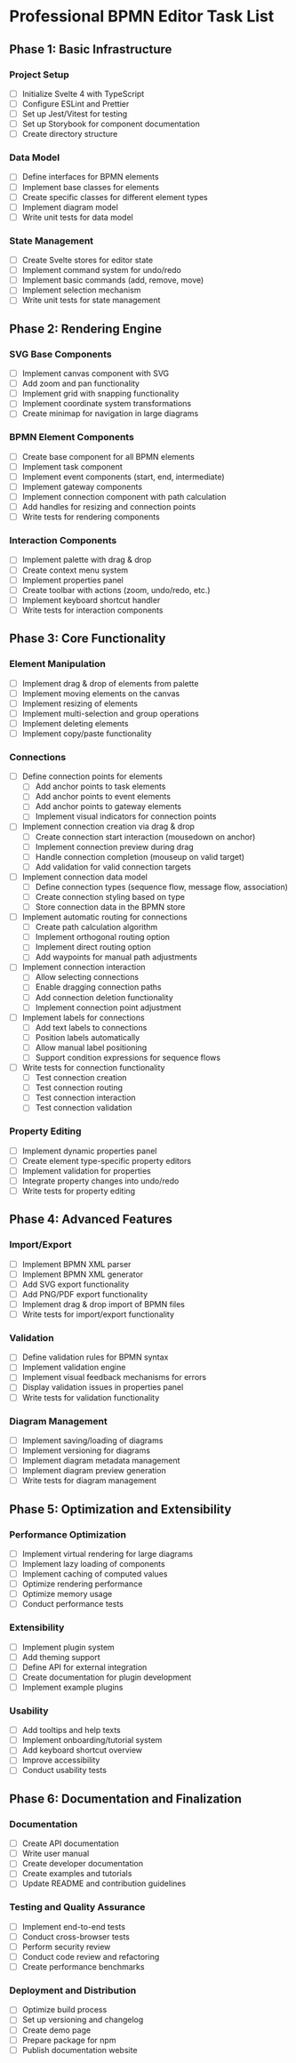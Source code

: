 # Professional BPMN Editor Task List

## Phase 1: Basic Infrastructure

### Project Setup
- [ ] Initialize Svelte 4 with TypeScript
- [ ] Configure ESLint and Prettier
- [ ] Set up Jest/Vitest for testing
- [ ] Set up Storybook for component documentation
- [ ] Create directory structure

### Data Model
- [ ] Define interfaces for BPMN elements
- [ ] Implement base classes for elements
- [ ] Create specific classes for different element types
- [ ] Implement diagram model
- [ ] Write unit tests for data model

### State Management
- [ ] Create Svelte stores for editor state
- [ ] Implement command system for undo/redo
- [ ] Implement basic commands (add, remove, move)
- [ ] Implement selection mechanism
- [ ] Write unit tests for state management

## Phase 2: Rendering Engine

### SVG Base Components
- [ ] Implement canvas component with SVG
- [ ] Add zoom and pan functionality
- [ ] Implement grid with snapping functionality
- [ ] Implement coordinate system transformations
- [ ] Create minimap for navigation in large diagrams

### BPMN Element Components
- [ ] Create base component for all BPMN elements
- [ ] Implement task component
- [ ] Implement event components (start, end, intermediate)
- [ ] Implement gateway components
- [ ] Implement connection component with path calculation
- [ ] Add handles for resizing and connection points
- [ ] Write tests for rendering components

### Interaction Components
- [ ] Implement palette with drag & drop
- [ ] Create context menu system
- [ ] Implement properties panel
- [ ] Create toolbar with actions (zoom, undo/redo, etc.)
- [ ] Implement keyboard shortcut handler
- [ ] Write tests for interaction components

## Phase 3: Core Functionality

### Element Manipulation
- [ ] Implement drag & drop of elements from palette
- [ ] Implement moving elements on the canvas
- [ ] Implement resizing of elements
- [ ] Implement multi-selection and group operations
- [ ] Implement deleting elements
- [ ] Implement copy/paste functionality

### Connections
- [ ] Define connection points for elements
  - [ ] Add anchor points to task elements
  - [ ] Add anchor points to event elements
  - [ ] Add anchor points to gateway elements
  - [ ] Implement visual indicators for connection points
- [ ] Implement connection creation via drag & drop
  - [ ] Create connection start interaction (mousedown on anchor)
  - [ ] Implement connection preview during drag
  - [ ] Handle connection completion (mouseup on valid target)
  - [ ] Add validation for valid connection targets
- [ ] Implement connection data model
  - [ ] Define connection types (sequence flow, message flow, association)
  - [ ] Create connection styling based on type
  - [ ] Store connection data in the BPMN store
- [ ] Implement automatic routing for connections
  - [ ] Create path calculation algorithm
  - [ ] Implement orthogonal routing option
  - [ ] Implement direct routing option
  - [ ] Add waypoints for manual path adjustments
- [ ] Implement connection interaction
  - [ ] Allow selecting connections
  - [ ] Enable dragging connection paths
  - [ ] Add connection deletion functionality
  - [ ] Implement connection point adjustment
- [ ] Implement labels for connections
  - [ ] Add text labels to connections
  - [ ] Position labels automatically
  - [ ] Allow manual label positioning
  - [ ] Support condition expressions for sequence flows
- [ ] Write tests for connection functionality
  - [ ] Test connection creation
  - [ ] Test connection routing
  - [ ] Test connection interaction
  - [ ] Test connection validation

### Property Editing
- [ ] Implement dynamic properties panel
- [ ] Create element type-specific property editors
- [ ] Implement validation for properties
- [ ] Integrate property changes into undo/redo
- [ ] Write tests for property editing

## Phase 4: Advanced Features

### Import/Export
- [ ] Implement BPMN XML parser
- [ ] Implement BPMN XML generator
- [ ] Add SVG export functionality
- [ ] Add PNG/PDF export functionality
- [ ] Implement drag & drop import of BPMN files
- [ ] Write tests for import/export functionality

### Validation
- [ ] Define validation rules for BPMN syntax
- [ ] Implement validation engine
- [ ] Implement visual feedback mechanisms for errors
- [ ] Display validation issues in properties panel
- [ ] Write tests for validation functionality

### Diagram Management
- [ ] Implement saving/loading of diagrams
- [ ] Implement versioning for diagrams
- [ ] Implement diagram metadata management
- [ ] Implement diagram preview generation
- [ ] Write tests for diagram management

## Phase 5: Optimization and Extensibility

### Performance Optimization
- [ ] Implement virtual rendering for large diagrams
- [ ] Implement lazy loading of components
- [ ] Implement caching of computed values
- [ ] Optimize rendering performance
- [ ] Optimize memory usage
- [ ] Conduct performance tests

### Extensibility
- [ ] Implement plugin system
- [ ] Add theming support
- [ ] Define API for external integration
- [ ] Create documentation for plugin development
- [ ] Implement example plugins

### Usability
- [ ] Add tooltips and help texts
- [ ] Implement onboarding/tutorial system
- [ ] Add keyboard shortcut overview
- [ ] Improve accessibility
- [ ] Conduct usability tests

## Phase 6: Documentation and Finalization

### Documentation
- [ ] Create API documentation
- [ ] Write user manual
- [ ] Create developer documentation
- [ ] Create examples and tutorials
- [ ] Update README and contribution guidelines

### Testing and Quality Assurance
- [ ] Implement end-to-end tests
- [ ] Conduct cross-browser tests
- [ ] Perform security review
- [ ] Conduct code review and refactoring
- [ ] Create performance benchmarks

### Deployment and Distribution
- [ ] Optimize build process
- [ ] Set up versioning and changelog
- [ ] Create demo page
- [ ] Prepare package for npm
- [ ] Publish documentation website
